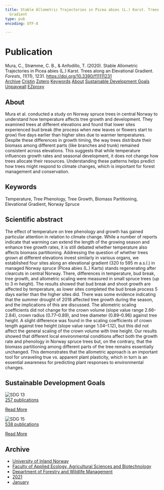 ```yaml
---
title: Stable Allometric Trajectories in Picea abies (L.) Karst. Trees along an Elevational
  Gradient
type: pub
encoding: UTF-8

---
```

<h1>Publication</h1>
<article id="csl-bib-container-W7HAW44B" class="csl-bib-container">
  <div class="csl-bib-body"> <div class="csl-entry">Mura, C., Strømme, C. B., &#38; Anfodillo, T. (2020). Stable Allometric Trajectories in Picea abies (L.) Karst. Trees along an Elevational Gradient. <i>Forests</i>, <i>11</i>(11), 1231. <a href="https://doi.org/10.3390/f11111231">https://doi.org/10.3390/f11111231</a></div> </div>
  <div class="csl-bib-buttons">
    <a href="#taxonomy-article-W7HAW44B" alt="archive" class="csl-bib-button">Archive</a>
    <a href="https://app.cristin.no/results/show.jsf?id=1864736" alt="Cristin" class="csl-bib-button">Cristin</a>
    <a href="http://zotero.org/groups/5881554/items/W7HAW44B" alt="Zotero" class="csl-bib-button">Zotero</a>
    <a href="#keywords-article-W7HAW44B" alt="keywords" class="csl-bib-button">Keywords</a>
    <a href="#about-article-W7HAW44B" alt="about_pub" class="csl-bib-button">About</a>
    <a href="#sdg-article-W7HAW44B" alt="sdg" class="csl-bib-button">Sustainable Development Goals</a>
    <a href="https://www.mdpi.com/1999-4907/11/11/1231/pdf?version=1606132076" alt="Unpaywall" class="csl-bib-button">Unpaywall</a>
    <a href="https://www.mdpi.com/1999-4907/11/11/1231/pdf?version=1606132076" alt="EZproxy" class="csl-bib-button">EZproxy</a>
  </div>
  <div id="csl-bib-meta-container-W7HAW44B"></div>
</article>
<div id="csl-bib-meta-W7HAW44B" class="csl-bib-meta">
  <article id="about-article-W7HAW44B" class="about_pub-article">
    <h1>About</h1>
    Mura et al. conducted a study on Norway spruce trees in central Norway to understand how temperature affects tree growth and development. They examined trees at different elevations and found that lower sites experienced bud break (the process when new leaves or flowers start to grow) five days earlier than higher sites due to warmer temperatures. Despite these differences in growth timing, the way trees distribute their biomass among different parts (like branches and trunk) remained consistent across elevations. This suggests that while temperature influences growth rates and seasonal development, it does not change how trees allocate their resources. Understanding these patterns helps predict how trees might respond to climate changes, which is important for forest management and conservation.
  </article>
  <article id="keywords-article-W7HAW44B" class="keywords-article">
    <h1>Keywords</h1>
    Temperature, Tree Phenology, Tree Growth, Biomass Partitioning, Elevational Gradient, Norway Spruce
  </article>
  <article id="abstract-article-W7HAW44B" class="abstract-article">
    <h1>Scientific abstract</h1>
    The effect of temperature on tree phenology and growth has gained particular attention in relation to climate change. While a number of reports indicate that warming can extend the length of the growing season and enhance tree growth rates, it is still debated whether temperature also affects biomass partitioning. Addressing the question of whether trees grown at different elevations invest similarly in various organs, we established four sites along an elevational gradient (320 to 595 m a.s.l.) in managed Norway spruce (Picea abies (L.) Karts) stands regenerating after clearcuts in central Norway. There, differences in temperature, bud break, tree growth, and allometric scaling were measured in small spruce trees (up to 3 m height). The results showed that bud break and shoot growth are affected by temperature, as lower sites completed the bud break process 5 days earlier than the higher sites did. There was some evidence indicating that the summer drought of 2018 affected tree growth during the season, and the implications of this are discussed. The allometric scaling coefficients did not change for the crown volume (slope value range 2.66–2.84), crown radius (0.77–0.89), and tree diameter (0.89–0.96) against tree height. A slight difference was found in the scaling coefficients of crown length against tree height (slope value range 1.04–1.12), but this did not affect the general scaling of the crown volume with tree height. Our results showed that different local environmental conditions affect both the growth rate and phenology in Norway spruce trees but, on the contrary, that the biomass partitioning among different parts of the tree remains essentially unchanged. This demonstrates that the allometric approach is an important tool for unraveling true vs. apparent plant plasticity, which in turn is an essential awareness for predicting plant responses to environmental changes.
  </article>
  <article id="sdg-article-W7HAW44B" class="sdg-article">
    <h1>Sustainable Development Goals</h1>
    <div class="sdg-container"><div id="sdg13" class="sdg">
        <img src="{{< params subfolder >}}images/sdg/sdg13_en.png" class="image" alt="SDG 13">
        <div class="sdg-overlay">
          <a href="{{< params subfolder >}}en/archive/?sdg=13#archive" class="sdg-publication-count"><span>257</span> publications</a>
          <p><a href="https://sdgs.un.org/goals/goal13" class="sdg-read-more">Read More</a></p>
        </div>
      </div> <div id="sdg15" class="sdg">
        <img src="{{< params subfolder >}}images/sdg/sdg15_en.png" class="image" alt="SDG 15">
        <div class="sdg-overlay">
          <a href="{{< params subfolder >}}en/archive/?sdg=15#archive" class="sdg-publication-count"><span>538</span> publications</a>
          <p><a href="https://sdgs.un.org/goals/goal15" class="sdg-read-more">Read More</a></p>
        </div>
      </div></div>
  </article>
  <article id="taxonomy-article-W7HAW44B" class="taxonomy-article">
    <h1>Archive</h1>
    <ul>
      <li><a href="{{< params subfolder >}}en/archive/?key=3DCRN523">University of Inland Norway</a></li>
      <li><a href="{{< params subfolder >}}en/archive/?key=T77LXH6D">Faculty of Applied Ecology, Agricultural Sciences and Biotechnology</a></li>
      <li><a href="{{< params subfolder >}}en/archive/?key=7TRARPE3">Department of Forestry and Wildlife Management</a></li>
      <li><a href="{{< params subfolder >}}en/archive/?key=5LT6Q2XL">2021</a></li>
      <li><a href="{{< params subfolder >}}en/archive/?key=Z2K94IUE">January</a></li>
    </ul>
  </article>
</div>
